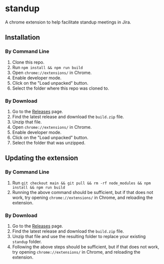 # standup

A chrome extension to help facilitate standup meetings in Jira.

## Installation

### By Command Line

1. Clone this repo.
2. Run `npm install && npm run build`
3. Open `chrome://extensions/` in Chrome.
4. Enable developer mode.
5. Click on the "Load unpacked" button.
6. Select the folder where this repo was cloned to.

### By Download

1. Go to the [Releases](https://github.com/rocketmo/standup/releases) page.
2. Find the latest release and download the `build.zip` file.
3. Unzip that file.
4. Open `chrome://extensions/` in Chrome.
5. Enable developer mode.
6. Click on the "Load unpacked" button.
6. Select the folder that was unzipped.

## Updating the extension

### By Command Line

1. Run `git checkout main && git pull && rm -rf node_modules && npm install && npm run build`
2. Running the above command should be sufficient, but if that does not work, try opening
`chrome://extensions/` in Chrome, and reloading the extension.

### By Download

1. Go to the [Releases](https://github.com/rocketmo/standup/releases) page.
2. Find the latest release and download the `build.zip` file.
3. Unzip that file and use the resulting folder to replace your existing `standup` folder.
4. Following the above steps should be sufficient, but if that does not work, try opening
`chrome://extensions/` in Chrome, and reloading the extension.
